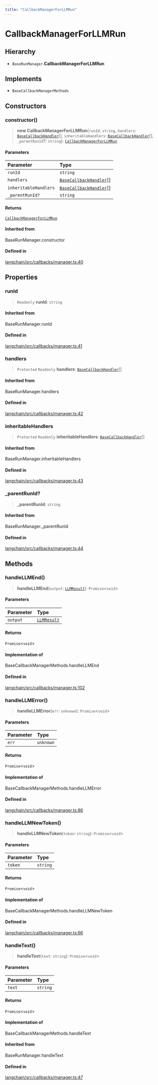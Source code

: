 ```yaml
---
title: "CallbackManagerForLLMRun"
---
```


# CallbackManagerForLLMRun

## Hierarchy

- `BaseRunManager`.**CallbackManagerForLLMRun**

## Implements

- `BaseCallbackManagerMethods`

## Constructors

### constructor()

> **new CallbackManagerForLLMRun**(`runId`: `string`, `handlers`: [`BaseCallbackHandler`](BaseCallbackHandler.md)[], `inheritableHandlers`: [`BaseCallbackHandler`](BaseCallbackHandler.md)[], `_parentRunId`?: `string`): [`CallbackManagerForLLMRun`](CallbackManagerForLLMRun.md)

#### Parameters

| Parameter             | Type                                              |
| :-------------------- | :------------------------------------------------ |
| `runId`               | `string`                                          |
| `handlers`            | [`BaseCallbackHandler`](BaseCallbackHandler.md)[] |
| `inheritableHandlers` | [`BaseCallbackHandler`](BaseCallbackHandler.md)[] |
| `_parentRunId?`       | `string`                                          |

#### Returns

[`CallbackManagerForLLMRun`](CallbackManagerForLLMRun.md)

#### Inherited from

BaseRunManager.constructor

#### Defined in

[langchain/src/callbacks/manager.ts:40](https://github.com/hwchase17/langchainjs/blob/ddf2996/langchain/src/callbacks/manager.ts#L40)

## Properties

### runId

> `Readonly` **runId**: `string`

#### Inherited from

BaseRunManager.runId

#### Defined in

[langchain/src/callbacks/manager.ts:41](https://github.com/hwchase17/langchainjs/blob/ddf2996/langchain/src/callbacks/manager.ts#L41)

### handlers

> `Protected` `Readonly` **handlers**: [`BaseCallbackHandler`](BaseCallbackHandler.md)[]

#### Inherited from

BaseRunManager.handlers

#### Defined in

[langchain/src/callbacks/manager.ts:42](https://github.com/hwchase17/langchainjs/blob/ddf2996/langchain/src/callbacks/manager.ts#L42)

### inheritableHandlers

> `Protected` `Readonly` **inheritableHandlers**: [`BaseCallbackHandler`](BaseCallbackHandler.md)[]

#### Inherited from

BaseRunManager.inheritableHandlers

#### Defined in

[langchain/src/callbacks/manager.ts:43](https://github.com/hwchase17/langchainjs/blob/ddf2996/langchain/src/callbacks/manager.ts#L43)

### \_parentRunId?

> **\_parentRunId**: `string`

#### Inherited from

BaseRunManager.\_parentRunId

#### Defined in

[langchain/src/callbacks/manager.ts:44](https://github.com/hwchase17/langchainjs/blob/ddf2996/langchain/src/callbacks/manager.ts#L44)

## Methods

### handleLLMEnd()

> **handleLLMEnd**(`output`: [`LLMResult`](../../schema/types/LLMResult.md)): `Promise`<`void`\>

#### Parameters

| Parameter | Type                                           |
| :-------- | :--------------------------------------------- |
| `output`  | [`LLMResult`](../../schema/types/LLMResult.md) |

#### Returns

`Promise`<`void`\>

#### Implementation of

BaseCallbackManagerMethods.handleLLMEnd

#### Defined in

[langchain/src/callbacks/manager.ts:102](https://github.com/hwchase17/langchainjs/blob/ddf2996/langchain/src/callbacks/manager.ts#L102)

### handleLLMError()

> **handleLLMError**(`err`: `unknown`): `Promise`<`void`\>

#### Parameters

| Parameter | Type      |
| :-------- | :-------- |
| `err`     | `unknown` |

#### Returns

`Promise`<`void`\>

#### Implementation of

BaseCallbackManagerMethods.handleLLMError

#### Defined in

[langchain/src/callbacks/manager.ts:86](https://github.com/hwchase17/langchainjs/blob/ddf2996/langchain/src/callbacks/manager.ts#L86)

### handleLLMNewToken()

> **handleLLMNewToken**(`token`: `string`): `Promise`<`void`\>

#### Parameters

| Parameter | Type     |
| :-------- | :------- |
| `token`   | `string` |

#### Returns

`Promise`<`void`\>

#### Implementation of

BaseCallbackManagerMethods.handleLLMNewToken

#### Defined in

[langchain/src/callbacks/manager.ts:66](https://github.com/hwchase17/langchainjs/blob/ddf2996/langchain/src/callbacks/manager.ts#L66)

### handleText()

> **handleText**(`text`: `string`): `Promise`<`void`\>

#### Parameters

| Parameter | Type     |
| :-------- | :------- |
| `text`    | `string` |

#### Returns

`Promise`<`void`\>

#### Implementation of

BaseCallbackManagerMethods.handleText

#### Inherited from

BaseRunManager.handleText

#### Defined in

[langchain/src/callbacks/manager.ts:47](https://github.com/hwchase17/langchainjs/blob/ddf2996/langchain/src/callbacks/manager.ts#L47)
